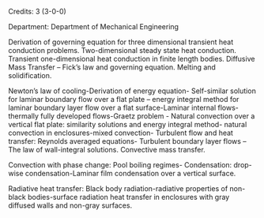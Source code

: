 Credits: 3 (3-0-0)

Department: Department of Mechanical Engineering

Derivation of governing equation for three dimensional transient heat conduction problems. Two-dimensional steady state heat conduction. Transient one-dimensional heat conduction in finite length bodies. Diffusive Mass Transfer – Fick’s law and governing equation. Melting and solidification.

Newton’s law of cooling-Derivation of energy equation- Self-similar solution for laminar boundary flow over a flat plate – energy integral method for laminar boundary layer flow over a flat surface-Laminar internal flows-thermally fully developed flows-Graetz problem - Natural convection over a vertical flat plate: similarity solutions and energy integral method- natural convection in enclosures-mixed convection- Turbulent flow and heat transfer: Reynolds averaged equations- Turbulent boundary layer flows – The law of wall-integral solutions. Convective mass transfer.

Convection with phase change: Pool boiling regimes- Condensation: drop-wise condensation-Laminar film condensation over a vertical surface.

Radiative heat transfer: Black body radiation-radiative properties of non-black bodies-surface radiation heat transfer in enclosures with gray diffused walls and non-gray surfaces.